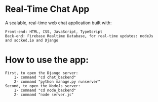 # Real-Time Chat App
A scalable, real-time web chat application built with:

    Front-end: HTML, CSS, JavaScript, TypeScript
    Back-end: Firebase Realtime Database, for real-time updates: nodeJs and socked.io and Django

# How to use the app: 
    First, to open the Django server: 
        1- command "cd chat_backend" 
        2- command "python manage.py runserver"
    Second, to open the NodeJs server: 
        1- command "cd node_backend" 
        2- command "node server.js"
